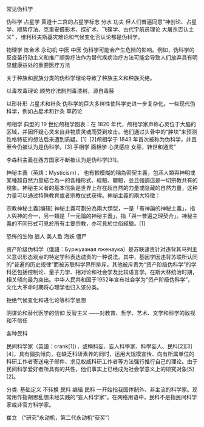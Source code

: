常见伪科学




伪科学
占星学
黄道十二宫的占星学标志 
分水
功夫
但人们普遍同意“神创论、占星学、顺势疗法、克里安摄影术、探矿术、飞碟学、古代宇航员理论
大屠杀否认主义” 、维利科夫斯基灾难论和气候变化否认论都是伪科学。


物理学
炼金术
永动机
中医
中医 
伪科学可能会产生危险的影响。例如，伪科学的反疫苗行动主义和推广顺势疗法作为替代疾病治疗方法可能会导致人们放弃具有明显健康益处的重要医疗方法

关于种族和民族分类的伪科学理论导致了种族主义和种族灭绝。

以毒攻毒理论
顺势疗法制剂毒漆树，源自毒藤

以形补形
占星术和针灸
伪科学的巨大多样性使科学史进一步复杂化。一些现代伪科学，例如占星术和针灸
草药论


颅相学
典型的 19 世纪颅相学图表：在 1820 年代，颅相学家声称心灵位于大脑的区域，并因怀疑心灵来自非物质灵魂而受到攻击。他们通过头骨中的“肿块”来预测性格特征的想法后来遭到质疑。[1] [2]颅相学于 1843 年首次被称为伪科学，并且至今仍被认为是伪科学。[3]
手相学 面相学
心灵感应
女巫，转世和通灵”

李森科主義在西方国家不断被认为是伪科学[31]。


神秘主義（英語：Mysticism），
也有較模糊的稱為密契主義，包涵人類與神明或某種超自然力量結合為一的各種形式、經驗、體驗，並且強調這是一切宗教共有的現象。神秘主义者的基本信条是世界上存在超自然的力量或隐藏的自然力量，这种力量可以通过特殊教育或者宗教仪式获得。神祕主義的兩大特徵：

宗教神秘主義[编辑]
神秘主義可劃分為兩大類型，一是「有神論的神秘主義」，指人與神的合一，另一類是「一元論的神秘主義」，指「與一普遍之理契合」。神秘主義的不同形式可見於所有主要宗教，亦可見於世俗經驗。[1]


恐怖的生物
狼人 美人鱼
海妖  僵尸


资产阶级伪科学（俄語：Буржуазная лженаука）是苏联谴责针对违背其马列主义意识形态观点的特定学科表达谴责的一种说法。其中，基因学因违背苏联所认同的“普遍的历史规律”而被苏联科学界所排斥。其他被斥责为“资产阶级伪科学”的学科还包括控制论、量子力学、相对论和社会学及比较语言学。在斯大林统治时期，相关倾向最为突出。中华人民共和国于1952年宣布社会学为“资产阶级伪科学”，文化大革命时期将心理学也归入该分类。


拒绝气候变化和进化论等科学思想

阴谋论和替代医学的信仰
反智主义 ——对教育、哲学、艺术、文学和科学的敌视和不信任


各种民科

民间科学家（英語：crank[1]），或稱科妄、妄人科學家、科學妄人、民科[2][3][4]，具有偏执倾向，在缺乏科研素养的同时，运用大规模宣传、向有所属单位的科研工作者寄送电子邮件、求见权威科研工作者等方法强行推行自己的理论。由于民间科学爱好者所具有的共性，他们事实上已经成为社会学意义上的研究对象[5][2]。

分类: 基础定义
不转换
民科
编辑
民科 一开始指我国体制外、非主流的科学家。现常用作指胡思乱想未经实践的“妄人科学家”。在网络用语中，民科不是指民间科学家或非官方科学家。

崔立 （“研究”永动机，第二代永动机“获奖”）

